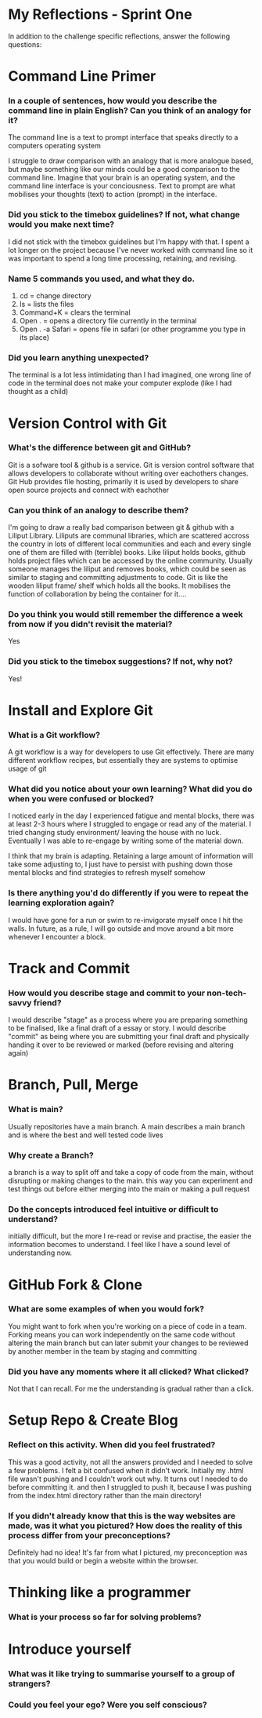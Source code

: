# My Reflections - Sprint One 

In addition to the challenge specific reflections, answer the following questions:

# Command Line Primer 

<!-- Copy the answers you wrote in your temporary file earlier, under the sections below -->

### In a couple of sentences, how would you describe the command line in plain English? Can you think of an analogy for it?
The command line is a text to prompt interface that speaks directly to a computers operating system

I struggle to draw comparison with an analogy that is more analogue based, but maybe something like our minds could be a good comparison to the command line.
Imagine that your brain is an operating system, and the command line interface is your conciousness. Text to prompt are what mobilises your thoughts (text) to action (prompt) in the interface.


### Did you stick to the timebox guidelines? If not, what change would you make next time?

I did not stick with the timebox guidelines but I'm happy with that. I spent a lot longer on the project because I've never worked with command line so it was important to spend a long time processing, retaining, and revising.

### Name 5 commands you used, and what they do.

1. cd = change directory 
2. ls = lists the files
3. Command+K = clears the terminal
4. Open . = opens a directory file currently in the terminal
5. Open . -a Safari = opens file in safari (or other programme you type in its place)


### Did you learn anything unexpected?
The terminal is a lot less intimidating than I had imagined, one wrong line of code in the terminal does not make your computer explode (like I had thought as a child)


# Version Control with Git 

<!-- Copy your reflection answers into this file -->

### What's the difference between git and GitHub?
Git is a sofware tool & github is a service.
Git is version control software that allows developers to collaborate without writing over eachothers changes.
Git Hub provides file hosting, primarily it is used by developers to share open source projects and connect with eachother


### Can you think of an analogy to describe them?
I'm going to draw a really bad comparison between git & github with a Liliput Library.
Liliputs are communal libraries, which are scattered accross the country in lots of different local communities and each and every single one of them are filled with (terrible) books.
Like liliput holds books, github holds project files which can be accessed by the online community. 
Usually someone manages the liliput and removes books, which could be seen as similar to staging and committing adjustments to code.
Git is like the wooden liliput frame/ shelf which holds all the books. It mobilises the function of collaboration by being the container for it....


### Do you think you would still remember the difference a week from now if you didn't revisit the material?
Yes


### Did you stick to the timebox suggestions? If not, why not?
Yes! 


# Install and Explore Git

<!-- Copy your reflection answers into this file -->

### What is a Git workflow?
A git workflow is a way for developers to use Git effectively. There are many different workflow recipes, but essentially they are systems to optimise usage of git


### What did you notice about your own learning? What did you do when you were confused or blocked?

I noticed early in the day I experienced fatigue and mental blocks, there was at least 2-3 hours where I struggled to engage or read any of the material. I tried changing study environment/ leaving the house with no luck. Eventually I was able to re-engage by writing some of the material down.

I think that my brain is adapting. Retaining a large amount of information will take some adjusting to, I just have to persist with pushing down those mental blocks and find strategies to refresh myself somehow

### Is there anything you'd do differently if you were to repeat the learning exploration again?
I would have gone for a run or swim to re-invigorate myself once I hit the walls. In future, as a rule, I will go outside and move around a bit more whenever I encounter a block.


# Track and Commit

<!-- Copy your reflection answers into this file -->

### How would you describe stage and commit to your non-tech-savvy friend?
I would describe "stage" as a process where you are preparing something to be finalised, like a final draft of a essay or story. I would describe "commit" as being where you are submitting your final draft and physically handing it over to be reviewed or marked (before revising and altering again)


# Branch, Pull, Merge

<!-- Copy your reflection answers into this file -->

### What is main?
Usually repositories have a main branch. A main describes a main branch and is where the best and well tested code lives


### Why create a Branch?
a branch is a way to split off and take a copy of code from the main, without disrupting or making changes to the main. this way you can experiment and test things out before either merging into the main or making a pull request


### Do the concepts introduced feel intuitive or difficult to understand?  
initially difficult, but the more I re-read or revise and practise, the easier the information becomes to understand. I feel like I have a sound level of understanding now.


# GitHub Fork & Clone

<!-- Answer the following questions -->

### What are some examples of when you would fork?
You might want to fork when you're working on a piece of code in a team. Forking means you can work independently on the same code without altering the main branch but can later submit your changes to be reviewed by another member in the team by staging and committing

### Did you have any moments where it all clicked? What clicked?
Not that I can recall. For me the understanding is gradual rather than a click.


# Setup Repo & Create Blog


### Reflect on this activity. When did you feel frustrated?
This was a good activity, not all the answers provided and I needed to solve a few problems.
I felt a bit confused when it didn't work. Initially my .html file wasn't pushing and I couldn't work out why. It turns out I needed to do <git add index.html > before committing it. and then I struggled to push it, because I was pushing from the index.html directory rather than the main directory!


### If you didn't already know that this is the way websites are made, was it what you pictured? How does the reality of this process differ from your preconceptions?

Definitely had no idea! It's far from what I pictured, my preconception was that you would build or begin a website within the browser.


# Thinking like a programmer

### What is your process so far for solving problems?





# Introduce yourself

### What was it like trying to summarise yourself to a group of strangers? 



### Could you feel your ego? Were you self conscious? 

